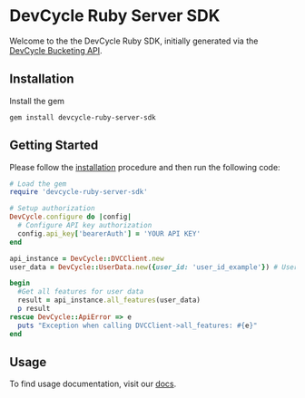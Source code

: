 # DevCycle Ruby Server SDK

Welcome to the the DevCycle Ruby SDK, initially generated via the [DevCycle Bucketing API](https://docs.devcycle.com/bucketing-api/#tag/devcycle).

## Installation

Install the gem

`gem install devcycle-ruby-server-sdk`
  

## Getting Started

Please follow the [installation](#installation) procedure and then run the following code:

```ruby
# Load the gem
require 'devcycle-ruby-server-sdk'

# Setup authorization
DevCycle.configure do |config|
  # Configure API key authorization
  config.api_key['bearerAuth'] = 'YOUR API KEY'
end

api_instance = DevCycle::DVCClient.new
user_data = DevCycle::UserData.new({user_id: 'user_id_example'}) # UserData | 

begin
  #Get all features for user data
  result = api_instance.all_features(user_data)
  p result
rescue DevCycle::ApiError => e
  puts "Exception when calling DVCClient->all_features: #{e}"
end

```

## Usage

To find usage documentation, visit our [docs](https://docs.devcycle.com/docs/sdk/server-side-sdks/ruby#usage).